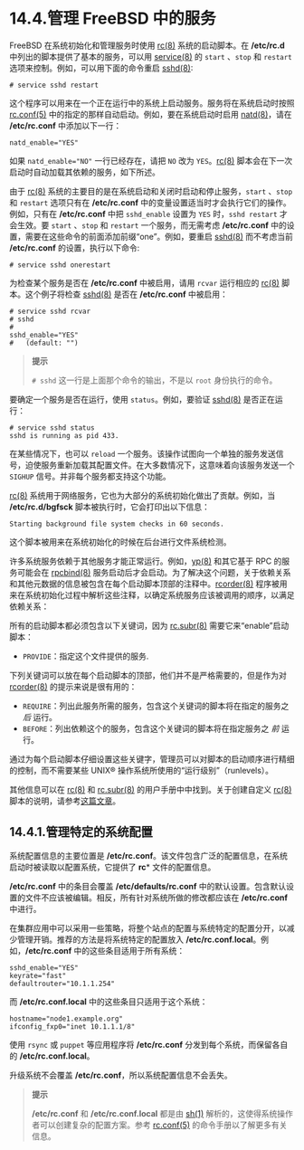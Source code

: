 # 14.4.管理 FreeBSD 中的服务

FreeBSD 在系统初始化和管理服务时使用 [rc(8)](https://www.freebsd.org/cgi/man.cgi?query=rc&sektion=8&format=html) 系统的启动脚本。在 **/etc/rc.d** 中列出的脚本提供了基本的服务，可以用 [service(8)](https://www.freebsd.org/cgi/man.cgi?query=service&sektion=8&format=html) 的 `start` 、`stop` 和 `restart` 选项来控制。例如，可以用下面的命令重启 [sshd(8)](https://www.freebsd.org/cgi/man.cgi?query=sshd&sektion=8&format=html):

```shell-sessionl
# service sshd restart
```

这个程序可以用来在一个正在运行中的系统上启动服务。服务将在系统启动时按照 [rc.conf(5)](https://www.freebsd.org/cgi/man.cgi?query=rc.conf&sektion=5&format=html) 中的指定的那样自动启动。例如，要在系统启动时启用 [natd(8)](https://www.freebsd.org/cgi/man.cgi?query=natd&sektion=8&format=html)，请在 **/etc/rc.conf** 中添加以下一行：

```shell-sessionl
natd_enable="YES"
```

如果 `natd_enable="NO"` 一行已经存在，请把 `NO` 改为 `YES`。[rc(8)](https://www.freebsd.org/cgi/man.cgi?query=rc&sektion=8&format=html) 脚本会在下一次启动时自动加载其依赖的服务，如下所述。

由于 [rc(8)](https://www.freebsd.org/cgi/man.cgi?query=rc&sektion=8&format=html) 系统的主要目的是在系统启动和关闭时启动和停止服务，`start` 、`stop` 和 `restart` 选项只有在 **/etc/rc.conf** 中的变量设置适当时才会执行它们的操作。例如，只有在 **/etc/rc.conf** 中把 `sshd_enable` 设置为 `YES` 时，`sshd restart` 才会生效。要 `start` 、`stop` 和 `restart` 一个服务，而无需考虑 **/etc/rc.conf** 中的设置，需要在这些命令的前面添加前缀“one”。例如，要重启 [sshd(8)](https://www.freebsd.org/cgi/man.cgi?query=sshd&sektion=8&format=html) 而不考虑当前 **/etc/rc.conf** 的设置，执行以下命令:

```shell-sessionl
# service sshd onerestart
```

为检查某个服务是否在 **/etc/rc.conf** 中被启用，请用 `rcvar` 运行相应的 [rc(8)](https://www.freebsd.org/cgi/man.cgi?query=rc&sektion=8&format=html) 脚本。这个例子将检查 [sshd(8)](https://www.freebsd.org/cgi/man.cgi?query=sshd&sektion=8&format=html) 是否在 **/etc/rc.conf** 中被启用：

```shell-sessionl
# service sshd rcvar
# sshd
#
sshd_enable="YES"
#   (default: "")
```

> **提示**
>
> `# sshd` 这一行是上面那个命令的输出，不是以 `root` 身份执行的命令。

要确定一个服务是否在运行，使用 `status`。例如，要验证 [sshd(8)](https://www.freebsd.org/cgi/man.cgi?query=sshd&sektion=8&format=html) 是否正在运行：

```shell-sessionl
# service sshd status
sshd is running as pid 433.
```

在某些情况下，也可以 `reload` 一个服务。该操作试图向一个单独的服务发送信号，迫使服务重新加载其配置文件。在大多数情况下，这意味着向该服务发送一个 `SIGHUP` 信号。并非每个服务都支持这个功能。

[rc(8)](https://www.freebsd.org/cgi/man.cgi?query=rc&sektion=8&format=html) 系统用于网络服务，它也为大部分的系统初始化做出了贡献。例如，当 **/etc/rc.d/bgfsck** 脚本被执行时，它会打印出以下信息：

```shell-sessionl
Starting background file system checks in 60 seconds.
```

这个脚本被用来在系统初始化的时候在后台进行文件系统检测。

许多系统服务依赖于其他服务才能正常运行。例如，[yp(8)](https://www.freebsd.org/cgi/man.cgi?query=yp&sektion=8&format=html) 和其它基于 RPC 的服务可能会在 [rpcbind(8)](https://www.freebsd.org/cgi/man.cgi?query=rpcbind&sektion=8&format=html) 服务启动后才会启动。为了解决这个问题，关于依赖关系和其他元数据的信息被包含在每个启动脚本顶部的注释中。[rcorder(8)](https://www.freebsd.org/cgi/man.cgi?query=rcorder&sektion=8&format=html) 程序被用来在系统初始化过程中解析这些注释，以确定系统服务应该被调用的顺序，以满足依赖关系：

所有的启动脚本都必须包含以下关键词，因为 [rc.subr(8)](https://www.freebsd.org/cgi/man.cgi?query=rc.subr&sektion=8&format=html) 需要它来“enable”启动脚本：

- `PROVIDE`：指定这个文件提供的服务.

下列关键词可以放在每个启动脚本的顶部，他们并不是严格需要的，但是作为对 [rcorder(8)](https://www.freebsd.org/cgi/man.cgi?query=rcorder&sektion=8&format=html) 的提示来说是很有用的：

- `REQUIRE`：列出此服务所需的服务，包含这个关键词的脚本将在指定的服务之 _后_ 运行。
- `BEFORE`：列出依赖这个的服务，包含这个关键词的脚本将在指定服务之 _前_ 运行。

通过为每个启动脚本仔细设置这些关键字，管理员可以对脚本的启动顺序进行精细的控制，而不需要某些 UNIX® 操作系统所使用的“运行级别”（runlevels）。

其他信息可以在 [rc(8)](https://www.freebsd.org/cgi/man.cgi?query=rc&sektion=8&format=html) 和 [rc.subr(8)](https://www.freebsd.org/cgi/man.cgi?query=rc.subr&sektion=8&format=html) 的用户手册中中找到。关于创建自定义 [rc(8)](https://www.freebsd.org/cgi/man.cgi?query=rc&sektion=8&format=html) 脚本的说明，请参考[这篇文章](https://docs.freebsd.org/en/articles/rc-scripting/)。

## 14.4.1.管理特定的系统配置

系统配置信息的主要位置是 **/etc/rc.conf**。该文件包含广泛的配置信息，在系统启动时被读取以配置系统，它提供了 **rc**\* 文件的配置信息。

**/etc/rc.conf** 中的条目会覆盖 **/etc/defaults/rc.conf** 中的默认设置。包含默认设置的文件不应该被编辑。相反，所有针对系统所做的修改都应该在 **/etc/rc.conf** 中进行。

在集群应用中可以采用一些策略，将整个站点的配置与系统特定的配置分开，以减少管理开销。推荐的方法是将系统特定的配置放入 **/etc/rc.conf.local**。例如，**/etc/rc.conf** 中的这些条目适用于所有系统：

```shell-sessionl
sshd_enable="YES"
keyrate="fast"
defaultrouter="10.1.1.254"
```

而 **/etc/rc.conf.local** 中的这些条目只适用于这个系统：

```shell-sessionl
hostname="node1.example.org"
ifconfig_fxp0="inet 10.1.1.1/8"
```

使用 `rsync` 或 `puppet` 等应用程序将 **/etc/rc.conf** 分发到每个系统，而保留各自的 **/etc/rc.conf.local**。

升级系统不会覆盖 **/etc/rc.conf**，所以系统配置信息不会丢失。

> **提示**
>
> **/etc/rc.conf** 和 **/etc/rc.conf.local** 都是由 [sh(1)](https://www.freebsd.org/cgi/man.cgi?query=sh&sektion=1&format=html) 解析的，这使得系统操作者可以创建复杂的配置方案。参考 [rc.conf(5)](https://www.freebsd.org/cgi/man.cgi?query=rc.conf&sektion=5&format=html) 的命令手册以了解更多有关信息。
